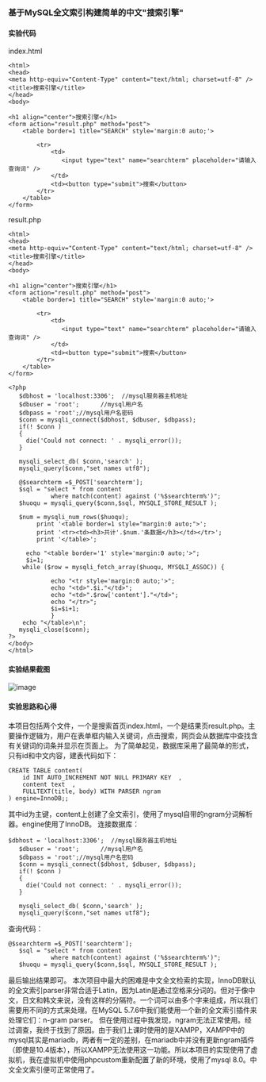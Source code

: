 ### 基于MySQL全文索引构建简单的中文"搜索引擎"
#### 实验代码
index.html
```
<html>
<head>
<meta http-equiv="Content-Type" content="text/html; charset=utf-8" />
<title>搜索引擎</title>
</head>
<body>

<h1 align="center">搜索引擎</h1>
<form action="result.php" method="post">
    <table border=1 title="SEARCH" style='margin:0 auto;'>
        
        <tr>
            <td>
               <input type="text" name="searchterm" placeholder="请输入查询词" />
            </td>
            <td><button type="submit">搜索</button>
        </tr>
    </table>
</form> 
```
result.php
```
<html>
<head>
<meta http-equiv="Content-Type" content="text/html; charset=utf-8" />
<title>搜索引擎</title>
</head>
<body>

<h1 align="center">搜索引擎</h1>
<form action="result.php" method="post">
    <table border=1 title="SEARCH" style='margin:0 auto;'>
        
        <tr>
            <td>
               <input type="text" name="searchterm" placeholder="请输入查询词" />
            </td>
            <td><button type="submit">搜索</button>
        </tr>
    </table>
</form> 

<?php
   $dbhost = 'localhost:3306';  //mysql服务器主机地址
   $dbuser = 'root';      //mysql用户名
   $dbpass = 'root';//mysql用户名密码
   $conn = mysqli_connect($dbhost, $dbuser, $dbpass);
   if(! $conn )
   {
     die('Could not connect: ' . mysqli_error());
   }
   
   mysqli_select_db( $conn,'search' );
   mysqli_query($conn,"set names utf8");
   
   @$searchterm =$_POST['searchterm'];
   $sql = "select * from content 
			where match(content) against ('%$searchterm%')";
   $huoqu = mysqli_query($conn,$sql, MYSQLI_STORE_RESULT );

   $num = mysqli_num_rows($huoqu);
        print '<table border=1 style="margin:0 auto;">';
        print '<tr><td><h3>共计'.$num.'条数据</h3></td></tr>';
        print '</table>';

	 echo "<table border='1' style='margin:0 auto;'>";
	 $i=1;
    while ($row = mysqli_fetch_array($huoqu, MYSQLI_ASSOC)) {
            
            echo "<tr style='margin:0 auto;'>";
			echo "<td>".$i."</td>";
            echo "<td>".$row['content']."</td>";
            echo "</tr>";
            $i=$i+1;
            }  
    echo "</table>\n";
   mysqli_close($conn);
?>
</body>
</html>
```
#### 实验结果截图
![image]()
#### 实验思路和心得
  本项目包括两个文件，一个是搜索首页index.html，一个是结果页result.php。主要操作逻辑为，用户在表单框内输入关键词，点击搜索，网页会从数据库中查找含有关键词的词条并显示在页面上。
  为了简单起见，数据库采用了最简单的形式，只有id和中文内容，建表代码如下：
```
CREATE TABLE content(
    id INT AUTO_INCREMENT NOT NULL PRIMARY KEY  ,
    content text  ,
    FULLTEXT(title, body) WITH PARSER ngram
) engine=InnoDB;;
```
  其中id为主键，content上创建了全文索引，使用了mysql自带的ngram分词解析器。engine使用了InnoDB。
  连接数据库：
```
$dbhost = 'localhost:3306';  //mysql服务器主机地址
   $dbuser = 'root';      //mysql用户名
   $dbpass = 'root';//mysql用户名密码
   $conn = mysqli_connect($dbhost, $dbuser, $dbpass);
   if(! $conn )
   {
     die('Could not connect: ' . mysqli_error());
   }
   
   mysqli_select_db( $conn,'search' );
   mysqli_query($conn,"set names utf8");
```
  查询代码：
```
@$searchterm =$_POST['searchterm'];
   $sql = "select * from content 
			where match(content) against ('%$searchterm%')";
   $huoqu = mysqli_query($conn,$sql, MYSQLI_STORE_RESULT );
```
  最后输出结果即可。
  本次项目中最大的困难是中文全文检索的实现，InnoDB默认的全文索引parser非常合适于Latin，因为Latin是通过空格来分词的。但对于像中文，日文和韩文来说，没有这样的分隔符。一个词可以由多个字来组成，所以我们需要用不同的方式来处理。在MySQL 5.7.6中我们能使用一个新的全文索引插件来处理它们：n-gram parser。
  但在使用过程中我发现，ngram无法正常使用。经过调查，我终于找到了原因。由于我们上课时使用的是XAMPP，XAMPP中的mysql其实是mariadb，两者有一定的差别，在mariadb中并没有更新ngram插件（即使是10.4版本），所以XAMPP无法使用这一功能。所以本项目的实现使用了虚拟机，我在虚拟机中使用phpcustom重新配置了新的环境，使用了mysql 8.0。中文全文索引便可正常使用了。
  
  
  
  
  
  
  
  
  
  
  
  
  
  
  
  
